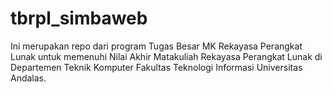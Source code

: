 # tbrpl_simbaweb
Ini merupakan repo dari program Tugas Besar MK Rekayasa Perangkat Lunak untuk memenuhi Nilai Akhir Matakuliah Rekayasa Perangkat Lunak di Departemen Teknik Komputer Fakultas Teknologi Informasi Universitas Andalas.
